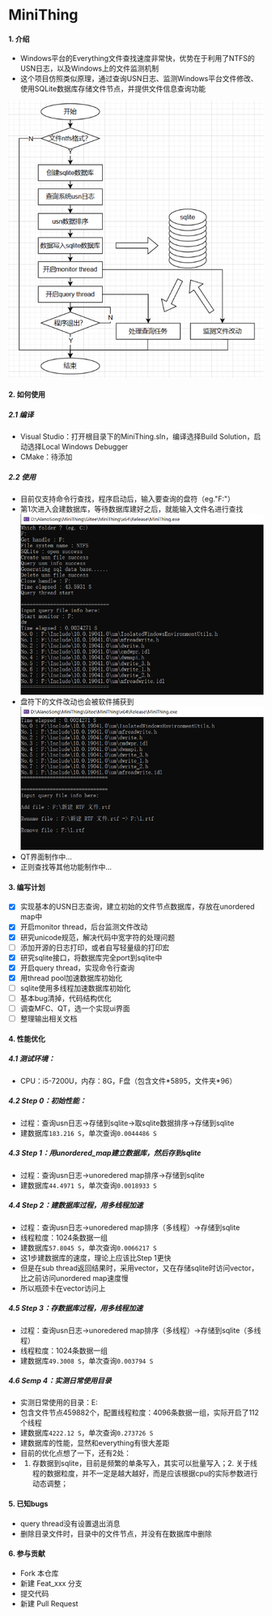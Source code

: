 # MiniThing

#### 1. 介绍
- Windows平台的Everything文件查找速度非常快，优势在于利用了NTFS的USN日志，以及Windows上的文件监测机制
- 这个项目仿照类似原理，通过查询USN日志、监测Windows平台文件修改、使用SQLite数据库存储文件节点，并提供文件信息查询功能

![](./Docs/Pictures/Architecture.png)

#### 2. 如何使用
##### 2.1 编译
- Visual Studio：打开根目录下的MiniThing.sln，编译选择Build Solution，启动选择Local Windows Debugger
- CMake：待添加
##### 2.2 使用
- 目前仅支持命令行查找，程序启动后，输入要查询的盘符（eg."F:"）
- 第1次进入会建数据库，等待数据库建好之后，就能输入文件名进行查找
![](./Docs/Pictures/Use0.png)
- 盘符下的文件改动也会被软件捕获到
![](./Docs/Pictures/Use1.png)
- QT界面制作中...
- 正则查找等其他功能制作中...

#### 3. 编写计划
- [x] 实现基本的USN日志查询，建立初始的文件节点数据库，存放在unordered map中
- [x] 开启monitor thread，后台监测文件改动
- [x] 研究unicode规范，解决代码中宽字符的处理问题
- [ ] 添加开源的日志打印，或者自写轻量级的打印宏
- [x] 研究sqlite接口，将数据库完全port到sqlite中
- [x] 开启query thread，实现命令行查询
- [x] 用thread pool加速数据库初始化
- [ ] sqlite使用多线程加速数据库初始化
- [ ] 基本bug清掉，代码结构优化
- [ ] 调查MFC、QT，选一个实现ui界面
- [ ] 整理输出相关文档

#### 4. 性能优化
##### 4.1 测试环境：
- CPU：i5-7200U，内存：8G，F盘（包含文件\*5895，文件夹\*96）
##### 4.2 Step 0：初始性能：
- 过程：查询usn日志->存储到sqlite->取sqlite数据排序->存储到sqlite
- 建数据库`183.216 S`，单次查询`0.0044486 S`
##### 4.3 Step 1：用unordered_map建立数据库，然后存到sqlite
- 过程：查询usn日志->unoredered map排序->存储到sqlite
- 建数据库`44.4971 S`，单次查询`0.0018933 S`
##### 4.4 Step 2：建数据库过程，用多线程加速
- 过程：查询usn日志->unoredered map排序（多线程）->存储到sqlite
- 线程粒度：1024条数据一组
- 建数据库`57.8045 S`，单次查询`0.0066217 S`
- 这1步建数据库的速度，理论上应该比Step 1更快
- 但是在sub thread返回结果时，采用vector，又在存储sqlite时访问vector，比之前访问unordered map速度慢
- 所以瓶颈卡在vector访问上
##### 4.5 Step 3：存数据库过程，用多线程加速
- 过程：查询usn日志->unoredered map排序（多线程）->存储到sqlite（多线程）
- 线程粒度：1024条数据一组
- 建数据库`49.3008 S`，单次查询`0.003794 S`
##### 4.6 Semp 4：实测日常使用目录
- 实测日常使用的目录：E:
- 包含文件节点459882个，配置线程粒度：4096条数据一组，实际开启了112个线程
- 建数据库`4222.12 S`，单次查询`0.273726 S`
- 建数据库的性能，显然和everything有很大差距
- 目前的优化点想了一下，还有2处：
- 1. 存数据到sqlite，目前是频繁的单条写入，其实可以批量写入；2. 关于线程的数据粒度，并不一定是越大越好，而是应该根据cpu的实际参数进行动态调整；

#### 5. 已知bugs
- query thread没有设置退出消息
- 删除目录文件时，目录中的文件节点，并没有在数据库中删除

#### 6. 参与贡献
- Fork 本仓库
- 新建 Feat_xxx 分支
- 提交代码
- 新建 Pull Request